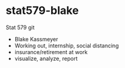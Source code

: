 # stat579-blake
Stat 579 git

- Blake Kassmeyer
- Working out, internship, social distancing
- insurance/retirement at work
- visualize, analyze, report
